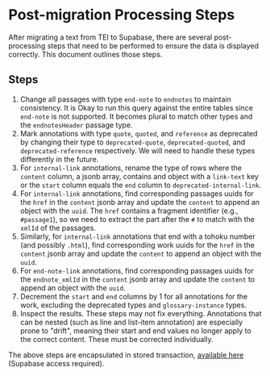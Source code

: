 # Post-migration Processing Steps

After migrating a text from TEI to Supabase, there are several post-processing
steps that need to be performed to ensure the data is displayed correctly. This
document outlines those steps.

## Steps

1. Change all passages with type `end-note` to `endnotes` to maintain consistency.
   It is Okay to run this query against the entire tables since `end-note` is
   not supported. It becomes plural to match other types and the `endnotesHeader`
   passage type.
1. Mark annotations with type `quote`, `quoted`, and `reference` as deprecated
   by changing their type to `deprecated-quote`, `deprecated-quoted`, and
   `deprecated-reference` respectively. We will need to handle these types
   differently in the future.
1. For `internal-link` annotations, rename the type of rows where the `content`
   column, a jsonb array, contains and object with a `link-text` key or the
   `start` column equals the `end` column to `deprecated-internal-link`.
1. For `internal-link` annotations, find corresponding passages uuids for the
   `href` in the `content` jsonb array and update the `content` to
   append an object with the `uuid`. The `href` contains a fragment identifier
   (e.g., `#passage1`), so we need to extract the part after the `#` to match with
   the `xmlId` of the passages.
1. Similarly, for `internal-link` annotations that end with a tohoku number (and
   possibly `.html`), find corresponding work uuids for the `href` in the
   `content` jsonb array and update the `content` to append an object with the
   `uuid`.
1. For `end-note-link` annotations, find corresponding passages uuids for the
   `endnote_xmlId` in the `content` jsonb array and update the `content` to
   append an object with the `uuid`.
1. Decrement the `start` and `end` columns by 1 for all annotations for the work,
   excluding the deprecated types and `glossary-instance` types.
1. Inspect the results. These steps may not fix everything. Annotations that can
   be nested (such as line and list-item annotation) are especially prone to
   "drift", meaning their start and end values no longer apply to the correct
   content. These must be corrected individually.

The above steps are encapsulated in stored transaction,
[available here](https://supabase.com/dashboard/project/ivwvvjgudwqwjbclvfjy/sql/c2dac5f2-d710-4dc2-a6a3-71cb95e24165)
(Supabase access required).
